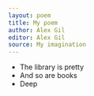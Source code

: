 ```yaml
---
layout: poem
title: My poem
author: Alex Gil
editor: Alex Gil
source: My imagination
---
```


- The library is pretty
- And so are books
- Deep